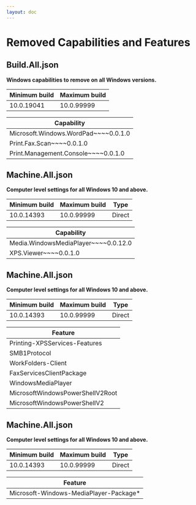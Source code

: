 ```yaml
---
layout: doc
---
```


# Removed Capabilities and Features

## Build.All.json

**Windows capabilities to remove on all Windows versions.**

| Minimum build | Maximum build |
| ------------- | ------------- |
| 10.0.19041 | 10.0.99999 |

| Capability |
| ---------- |
| Microsoft.Windows.WordPad~~~~0.0.1.0 |
| Print.Fax.Scan~~~~0.0.1.0 |
| Print.Management.Console~~~~0.0.1.0 |

## Machine.All.json

**Computer level settings for all Windows 10 and above.**

| Minimum build | Maximum build | Type |
| ------------- | ------------- | ---- |
| 10.0.14393 | 10.0.99999 | Direct |

| Capability |
| ---------- |
| Media.WindowsMediaPlayer~~~~0.0.12.0 |
| XPS.Viewer~~~~0.0.1.0 |


## Machine.All.json

**Computer level settings for all Windows 10 and above.**

| Minimum build | Maximum build | Type |
| ------------- | ------------- | ---- |
| 10.0.14393 | 10.0.99999 | Direct |

| Feature |
| ------- |
| Printing-XPSServices-Features |
| SMB1Protocol |
| WorkFolders-Client |
| FaxServicesClientPackage |
| WindowsMediaPlayer |
| MicrosoftWindowsPowerShellV2Root |
| MicrosoftWindowsPowerShellV2 |


## Machine.All.json

**Computer level settings for all Windows 10 and above.**

| Minimum build | Maximum build | Type |
| ------------- | ------------- | ---- |
| 10.0.14393 | 10.0.99999 | Direct |

| Feature |
| ------- |
| Microsoft-Windows-MediaPlayer-Package* |
